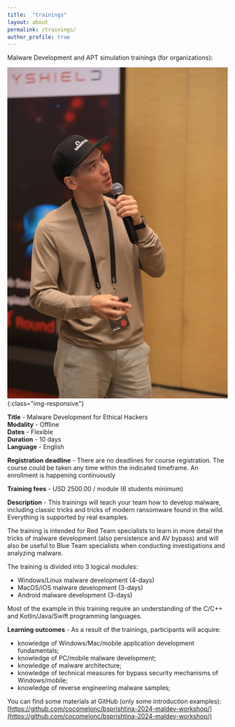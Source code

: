 ```yaml
---
title:  "trainings"
layout: about
permalink: /trainings/
author_profile: true
---
```


Malware Development and APT simulation trainings (for organizations):           

![home](/assets/images/trainings.jpeg){:class="img-responsive"}      

**Title** - Malware Development for Ethical Hackers      
**Modality** - Offline    
**Dates** - Flexible    
**Duration** - 10 days     
**Language** - English     

**Registration deadline** - There are no deadlines for course registration. The course could be taken any time within the
indicated timeframe. An enrollment is happening
continuously      

**Training fees** - USD 2500.00 / module (6 students minimum)

**Description** - This trainings will teach your team how to develop malware, including classic tricks and tricks of modern ransomware found in the wild. Everything is supported by real examples.     

The training is intended for Red Team specialists to learn in more detail the tricks of malware development (also persistence and AV bypass) and will also be useful to Blue Team specialists when conducting investigations and analyzing malware.    

The training is divided into 3 logical modules:     
- Windows/Linux malware development (4-days)      
- MacOS/iOS malware development (3-days)       
- Android malware development (3-days)     

Most of the example in this training require an understanding of the C/C++ and Kotlin/Java/Swift programming languages.     

**Learning outcomes** - As a result of the trainings, participants will acquire:     
- knowledge of Windows/Mac/mobile application development fundamentals;     
- knowledge of PC/mobile malware development;     
- knowledge of malware architecture;     
- knowledge of technical measures for bypass security mechanisms of Windows/mobile;      
- knowledge of reverse engineering malware samples;     

You can find some materials at GitHub (only some introduction examples):     
[https://github.com/cocomelonc/bsprishtina-2024-maldev-workshop/](https://github.com/cocomelonc/bsprishtina-2024-maldev-workshop/)     